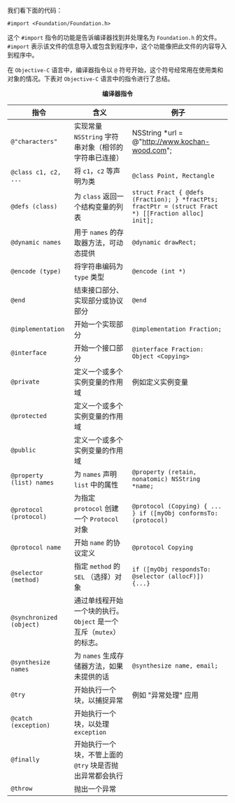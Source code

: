 我们看下面的代码：

```objc
#import <Foundation/Foundation.h>
```

这个 `#import` 指令的功能是告诉编译器找到并处理名为 `Foundation.h` 的文件。`#import` 表示该文件的信息导入或包含到程序中，这个功能像把此文件的内容导入到程序中。

在 `Objective-C` 语言中，编译器指令以 `@` 符号开始，这个符号经常用在使用类和对象的情况。下表对 `Objective-C` 语言中的指令进行了总结。

<center><b>编译器指令</b></center>

| 指令                     | 含义                                                         | 例子                                                         |
| ------------------------ | ------------------------------------------------------------ | ------------------------------------------------------------ |
| `@"characters"`          | 实现常量 `NSString` 字符串对象（相邻的字符串已连接）         | NSString *url = @"http://www.kochan-wood.com";               |
| `@class c1, c2, ...`     | 将 `c1`，`c2` 等声明为类                                     | `@class Point, Rectangle`                                    |
| `@defs (class)`          | 为 `class` 返回一个结构变量的列表                            | `struct Fract { @defs (Fraction); } *fractPts;`<br />`fractPtr = (struct Fract *) [[Fraction alloc] init];` |
| `@dynamic names`         | 用于 `names` 的存取器方法，可动态提供                        | `@dynamic drawRect;`                                         |
| `@encode (type)`         | 将字符串编码为 `type` 类型                                   | `@encode (int *)`                                            |
| `@end`                   | 结束接口部分、实现部分或协议部分                             | `@end`                                                       |
| `@implementation`        | 开始一个实现部分                                             | `@implementation Fraction;`                                  |
| `@interface`             | 开始一个接口部分                                             | `@interface Fraction: Object <Copying>`                      |
| `@private`               | 定义一个或多个实例变量的作用域                               | 例如定义实例变量                                             |
| `@protected`             | 定义一个或多个实例变量的作用域                               |                                                              |
| `@public`                | 定义一个或多个实例变量的作用域                               |                                                              |
| `@property (list) names` | 为 `names` 声明 `list` 中的属性                              | `@property (retain, nonatomic) NSString *name;`              |
| `@protocol (protocol)`   | 为指定 `protocol` 创建一个 `Protocol` 对象                   | `@protocol (Copying) { ... } if ([myObj conformsTo: (protocol)` |
| `@protocol name`         | 开始 `name` 的协议定义                                       | `@protocol Copying`                                          |
| `@selector (method)`     | 指定 `method` 的 `SEL` （选择）对象                          | `if ([myObj respondsTo: @selector (allocF)]) {...}`          |
| `@synchronized (object)` | 通过单线程开始一个块的执行。`Object` 是一个互斥（`mutex`）的标志。 |                                                              |
| `@synthesize names`      | 为 `names` 生成存储器方法，如果未提供的话                    | `@synthesize name, email;`                                   |
| `@try`                   | 开始执行一个块，以捕捉异常                                   | 例如 "异常处理" 应用                                         |
| `@catch (exception)`     | 开始执行一个块，以处理 `exception`                           |                                                              |
| `@finally`               | 开始执行一个块，不管上面的 `@try` 块是否抛出异常都会执行     |                                                              |
| `@throw`                 | 抛出一个异常                                                 |                                                              |

